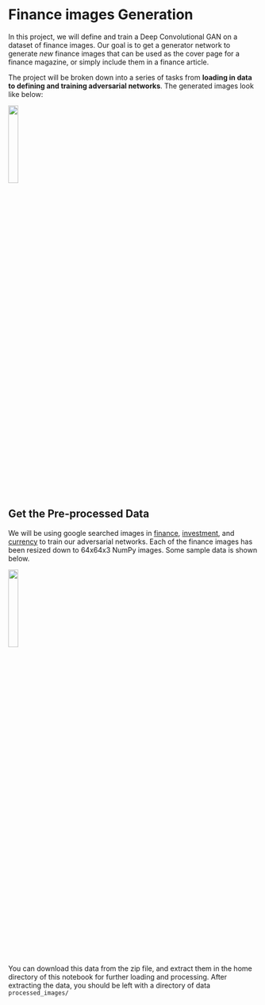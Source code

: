 # Finance images Generation

In this project, we will define and train a Deep Convolutional GAN on a dataset of finance images. Our goal is to get a generator network to generate *new* finance images that can be used as the cover page for a finance magazine, or simply include them in a finance article. 

The project will be broken down into a series of tasks from **loading in data to defining and training adversarial networks**. The generated images look like below: 

<img src='image/output_image.png' width=20% />


## Get the Pre-processed Data

We will be using google searched images in [finance](), [investment](), and [currency]() to train our adversarial networks. Each of the finance images has been resized down to 64x64x3 NumPy images. Some sample data is shown below.

<img src='image/input_image.png' width=20% />

You can download this data from the zip file, and extract them in the home directory of this notebook for further loading and processing. After extracting the data, you should be left with a directory of data `processed_images/`

